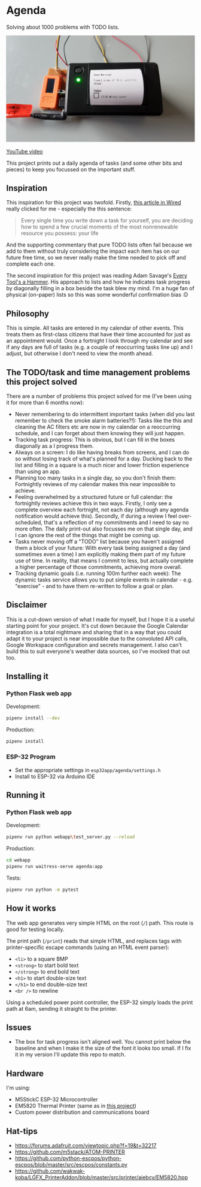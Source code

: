 # Agenda

Solving about 1000 problems with TODO lists.

![](doc/printed.png)

[YouTube video](https://www.youtube.com/watch?v=5Nb2K5nm6Xg)

This project prints out a daily agenda of tasks (and some other bits and
pieces) to keep you focussed on the important stuff.

## Inspiration

This inspiration for this project was twofold. Firstly, [this article in
Wired](https://www.wired.com/story/to-do-apps-failed-productivity-tools/)
really clicked for me - especially the this sentence:

> Every single time you write down a task for yourself, you are deciding how to spend a few crucial moments of the most nonrenewable resource you possess: your life

And the supporting commentary that pure TODO lists often fail because we add
to them without truly considering the impact each item has on our future free
time, so we never really make the time needed to pick off and complete each
one.

The second inspiration for this project was reading Adam Savage's [Every
Tool's a
Hammer](https://www.amazon.com.au/Every-Tools-Hammer-Life-What/dp/1982113472).
His approach to lists and how he indicates task progress by diagonally filling
in a box beside the task blew my mind. I'm a huge fan of physical (on-paper)
lists so this was some wonderful confirmation bias :D

## Philosophy

This is simple. All tasks are entered in my calendar of other events. This
treats them as first-class citizens that have their time accounted for just as
an appointment would. Once a fortnight I look through my calendar and see if
any days are full of tasks (e.g. a couple of reoccurring tasks line up) and I
adjust, but otherwise I don't need to view the month ahead.

## The TODO/task and time management problems this project solved

There are a number of problems this project solved for me (I've been using it
for more than 6 months now):

 - Never remembering to do intermittent important tasks (when did you last remember to check the smoke alarm batteries?!): Tasks like the this and cleaning the AC filters etc are now in my calendar on a reoccurring schedule, and I can forget about them knowing they will just happen.
 - Tracking task progress: This is obvious, but I can fill in the boxes diagonally as a I progress them.
 - Always on a screen: I do like having breaks from screens, and I can do so without losing track of what's planned for a day. Ducking back to the list and filling in a square is a much nicer and lower friction experience than using an app.
 - Planning too many tasks in a single day, so you don't finish them: Fortnightly reviews of my calendar makes this near impossible to achieve.
 - Feeling overwhelmed by a structured future or full calendar: the fortnightly reviews achieve this in two ways. Firstly, I only see a complete overview each fortnight, not each day (although any agenda notification would achieve this). Secondly, if during a review I feel over-scheduled, that's a reflection of my commitments and I need to say no more often. The daily print-out also focusses me on that single day, and I can ignore the rest of the things that might be coming up.
 - Tasks never moving off a "TODO" list because you haven't assigned them a block of your future: With every task being assigned a day (and sometimes even a time) I am explicitly making them part of my future use of time. In reality, that means I commit to less, but actually complete a higher percentage of those commitments, achieving more overall.
 - Tracking dynamic goals (i.e. running 100m further each week): The dynamic tasks service allows you to put simple events in calendar - e.g. "exercise" - and to have them re-written to follow a goal or plan.

## Disclaimer

This is a cut-down version of what I made for myself, but I hope it is a
useful starting point for your project. It's cut down because the Google
Calendar integration is a total nightmare and sharing that in a way that you
could adapt it to your project is near impossible due to the convoluted API
calls, Google Workspace configuration and secrets management. I also can't
build this to suit everyone's weather data sources, so I've mocked that out
too.

## Installing it

### Python Flask web app

Development:

```bash
pipenv install --dev
```

Production:

```bash
pipenv install
```

### ESP-32 Program

 - Set the appropriate settings in `esp32app/agenda/settings.h`
 - Install to ESP-32 via Arduino IDE

## Running it

### Python Flask web app

Development:

```bash
pipenv run python webapp\test_server.py --reload
```

Production:

```bash
cd webapp
pipenv run waitress-serve agenda:app
```

Tests:

```bash
pipenv run python -m pytest
```

## How it works

The web app generates very simple HTML on the root (`/`) path. This route is
good for testing locally.

The print path (`/print`) reads that simple HTML, and replaces tags with
printer-specific escape commands (using an HTML event parser):

  - `<li>` to a square BMP
  - `<strong>` to start bold text
  - `</strong>` to end bold text
  - `<h1>` to start double-size text
  - `</h1>` to end double-size text
  - `<br />` to newline

Using a scheduled power point controller, the ESP-32 simply loads the print
path at 6am, sending it straight to the printer.

## Issues

  - The box for task progress isn't aligned well. You cannot print below the baseline and when I make it the size of the font it looks too small. If I fix it in my version I'll update this repo to match.

## Hardware

I'm using:

 - M5StickC ESP-32 Microcontroller
 - EM5820 Thermal Printer (same as in [this project](https://shop.m5stack.com/products/atom-thermal-printer-kit?variant=42135643095297))
 - Custom power distribution and communications board

## Hat-tips

 - https://forums.adafruit.com/viewtopic.php?f=19&t=32217
 - https://github.com/m5stack/ATOM-PRINTER
 - https://github.com/python-escpos/python-escpos/blob/master/src/escpos/constants.py
 - https://github.com/wakwak-koba/LGFX_PrinterAddon/blob/master/src/printer/aiebcy/EM5820.hpp
